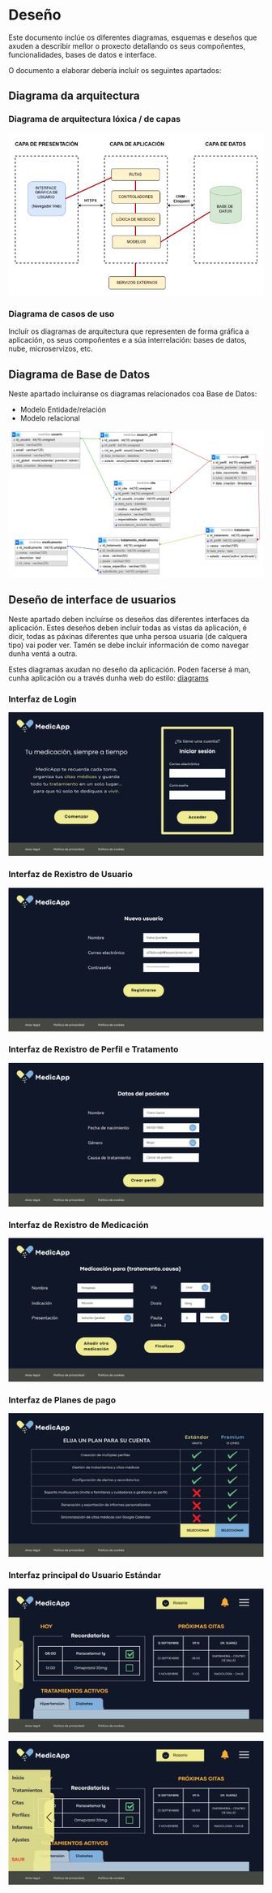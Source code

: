 # Deseño

Este documento inclúe os diferentes diagramas, esquemas e deseños que axuden a describir mellor o proxecto detallando os seus compoñentes, funcionalidades, bases de datos e interface.

O documento a elaborar debería incluír os seguintes apartados:

## Diagrama da arquitectura

### Diagrama de arquitectura lóxica / de capas

!["Diagrama de capas"](/doc/img/diagrama_capas2.png)


### Diagrama de casos de uso

Incluír os diagramas de arquitectura que representen de forma gráfica a aplicación, os seus compoñentes e a súa interrelación: bases de datos, nube, microservizos, etc.

## Diagrama de Base de Datos

Neste apartado incluiranse os diagramas relacionados coa Base de Datos:

- Modelo Entidade/relación
- Modelo relacional

!["Modelo relacional"](/doc/img/diagrama_bd.PNG)

## Deseño de interface de usuarios

Neste apartado deben incluírse os deseños das diferentes interfaces da aplicación. Estes deseños deben incluír todas as vistas da aplicación, é dicir, todas as páxinas diferentes que unha persoa usuaria (de calquera tipo) vai poder ver. Tamén se debe incluír información de como navegar dunha ventá a outra.

Estes diagramas axudan no deseño da aplicación. Poden facerse á man, cunha aplicación ou a través dunha web do estilo: [diagrams](https://app.diagrams.net/)

### Interfaz de Login

!["Vista login"](/doc/img/vistaLogin.png)

### Interfaz de Rexistro de Usuario

!["Vista registro usuario"](/doc/img/vistaRegistro.png)

### Interfaz de Rexistro de Perfil e Tratamento

!["Vista rexistro perfil"](/doc/img/vistaPerfil.png)

### Interfaz de Rexistro de Medicación

!["Vista rexistro medicación"](/doc/img/vistaMedicacion.png)

### Interfaz de Planes de pago

!["Vista de planes de pago"](/doc/img/vistaPlanes.png)

### Interfaz principal do Usuario Estándar

!["Vista principal Usuario Estándar"](/doc/img/vistaEstandar1.png)

!["Vista principal Usuario Estándar menú lateral"](/doc/img/vistaEstandar2.png)



